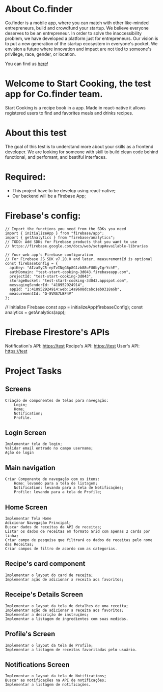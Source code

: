 # About Co.finder
Co.finder is a mobile app, where you can match with other like-minded entrepreneurs, build and crowdfund your startup. We believe everyone deserves to be an entrepreneur. In order to solve the inaccessibility problem, we have developed a platform just for entrepreneurs.
Our vision is to put a new generation of the startup ecosystem in everyone's pocket. We envision a future where innovation and impact are not tied to someone's privilege, race, gender, or location.

You can find us [here](https://www.cofinderapp.com/)!

# Welcome to Start Cooking, the test app for Co.finder team.

Start Cooking is a recipe book in a app.
Made in react-native it allows registered users to find and favorites meals and drinks recipes.

# About this test

The goal of this test is to understand more about your skills as a frontend developer.
We are looking for someone with skill to build clean code behind functional, and perfomant, and beatiful interfaces.

# Required:
* This project have to be develop using react-native;
* Our backend will be a Firebase App;

# Firebase's config:
```
// Import the functions you need from the SDKs you need
import { initializeApp } from "firebase/app";
import { getAnalytics } from "firebase/analytics";
// TODO: Add SDKs for Firebase products that you want to use
// https://firebase.google.com/docs/web/setup#available-libraries

// Your web app's Firebase configuration
// For Firebase JS SDK v7.20.0 and later, measurementId is optional
const firebaseConfig = {
  apiKey: "AIzaSyC5-epTvINgG6p8G1zb88uFU0byIgrYchE",
  authDomain: "test-start-cooking-3d043.firebaseapp.com",
  projectId: "test-start-cooking-3d043",
  storageBucket: "test-start-cooking-3d043.appspot.com",
  messagingSenderId: "418952924914",
  appId: "1:418952924914:web:14a9608dcabc1eb9318a6b",
  measurementId: "G-8VNS7LBF4V"
};
```

// Initialize Firebase
const app = initializeApp(firebaseConfig);
const analytics = getAnalytics(app);

# Firebase Firestore's APIs

Notification's API: [https://test](https://test)
Recipe's API: [https://test](https://test)
User's API: [https://test](https://test)

# Project Tasks

## Screens
	Criação de componentes de telas para navegação:
		Login;
		Home;
		Notification;
		Profile.

## Login Screen
	Implementar tela de login;
	Validar email entrado no campo username;
	Ação de login

## Main navigation
	Criar Componente de navegação com os itens:
		Home: levando para a tela de listagem;
		Notification: levando para a tela de Notificações;
		Profile: levando para a tela de Profile;

## Home Screen
	Implementar Tela Home
	Adicionar Navegação Principal;
	Buscar dados de receitas da API de receitas;
	Listar os dados de receitas em formato Grid com apenas 2 cards por linha;
	Criar campo de pesquisa que filtrará os dados de receitas pelo nome das Receitas;
	Criar campos de filtro de acordo com as categorias.

## Recipe's card component
	Implementar o layout do card de receita;
	Implementar ação de adicionar a receita aos favoritos;
	
## Receipe's Details Screen
	Implementar o layout da tela de detalhes de uma receita;
	Implementar ação de adicionar a receita aos favoritos;
	Implementar a descrição de instruções;
	Implementar a listagem de ingredientes com suas medidas.

## Profile's Screen
	Implementar o layout da tela de Profile;
	Implementar a listagem de receitas favoritadas pelo usuário.

## Notifications Screen
	Implementar o layout da tela de Notifications;
	Buscar as notificações na API de notificações;
	Implementar a listagem de notificações.

	
